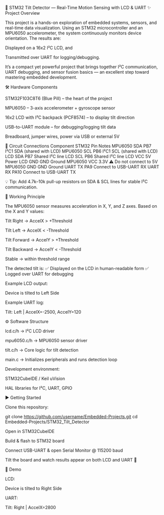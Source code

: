 🎯 STM32 Tilt Detector — Real-Time Motion Sensing with LCD & UART
✨ Project Overview

This project is a hands-on exploration of embedded systems, sensors, and real-time data visualization.
Using an STM32 microcontroller and an MPU6050 accelerometer, the system continuously monitors device orientation. The results are:

Displayed on a 16x2 I²C LCD, and

Transmitted over UART for logging/debugging.

It’s a compact yet powerful project that brings together I²C communication, UART debugging, and sensor fusion basics — an excellent step toward mastering embedded development.

🛠️ Hardware Components

STM32F103C8T6 (Blue Pill) – the heart of the project

MPU6050 – 3-axis accelerometer + gyroscope sensor

16x2 LCD with I²C backpack (PCF8574) – to display tilt direction

USB-to-UART module – for debugging/logging tilt data

Breadboard, jumper wires, power via USB or external 5V

🔌 Circuit Connections
Component	STM32 Pin	Notes
MPU6050 SDA	PB7	I²C1 SDA (shared with LCD)
MPU6050 SCL	PB6	I²C1 SCL (shared with LCD)
LCD SDA	PB7	Shared I²C line
LCD SCL	PB6	Shared I²C line
LCD VCC	5V	Power
LCD GND	GND	Ground
MPU6050 VCC	3.3V	⚠️ Do not connect to 5V
MPU6050 GND	GND	Ground
UART TX	PA9	Connect to USB-UART RX
UART RX	PA10	Connect to USB-UART TX

💡 Tip: Add 4.7k–10k pull-up resistors on SDA & SCL lines for stable I²C communication.

🧭 Working Principle

The MPU6050 sensor measures acceleration in X, Y, and Z axes. Based on the X and Y values:

Tilt Right → AccelX > +Threshold

Tilt Left → AccelX < -Threshold

Tilt Forward → AccelY > +Threshold

Tilt Backward → AccelY < -Threshold

Stable → within threshold range

The detected tilt is:
✅ Displayed on the LCD in human-readable form
✅ Logged over UART for debugging

Example LCD output:

Device is tilted
   to Left Side


Example UART log:

Tilt: Left | AccelX=-2500, AccelY=120

⚙️ Software Structure

lcd.c/h → I²C LCD driver

mpu6050.c/h → MPU6050 sensor driver

tilt.c/h → Core logic for tilt detection

main.c → Initializes peripherals and runs detection loop

Development environment:

STM32CubeIDE / Keil uVision

HAL libraries for I²C, UART, GPIO

▶️ Getting Started

Clone this repository:

git clone https://github.com/username/Embedded-Projects.git
cd Embedded-Projects/STM32_Tilt_Detector


Open in STM32CubeIDE

Build & flash to STM32 board

Connect USB-UART & open Serial Monitor @ 115200 baud

Tilt the board and watch results appear on both LCD and UART 🎉

📸 Demo

LCD:

Device is tilted
   to Right Side


UART:

Tilt: Right | AccelX=2800
